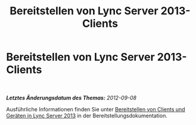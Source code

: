 ﻿---
title: Bereitstellen von Lync Server 2013-Clients
TOCTitle: Bereitstellen von Lync Server 2013-Clients
ms:assetid: c80a245e-df41-4d61-bd54-bf87b1757819
ms:mtpsurl: https://technet.microsoft.com/de-de/library/JJ205255(v=OCS.15)
ms:contentKeyID: 49295375
ms.date: 05/19/2016
mtps_version: v=OCS.15
ms.translationtype: HT
---

# Bereitstellen von Lync Server 2013-Clients

 

_**Letztes Änderungsdatum des Themas:** 2012-09-08_

Ausführliche Informationen finden Sie unter [Bereitstellen von Clients und Geräten in Lync Server 2013](lync-server-2013-deploying-clients-and-devices.md) in der Bereitstellungsdokumentation.

